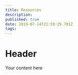 ```yaml
---
title: Resources
description: 
published: true
date: 2019-07-14T21:59:29.701Z
tags: 
---
```


# Header

Your content here